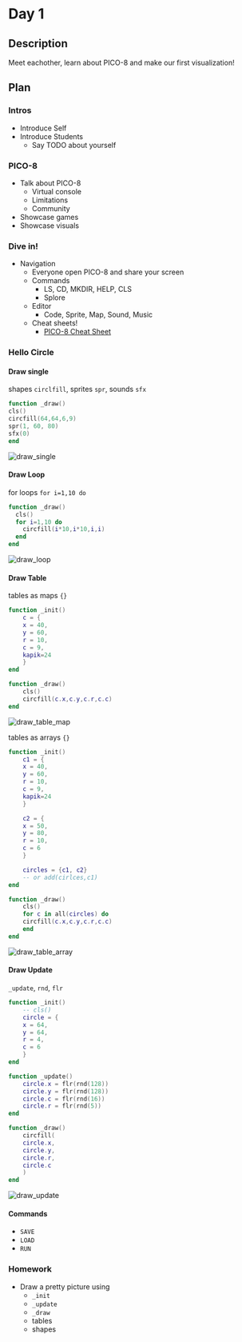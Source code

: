 # Day 1

## Description

Meet eachother, learn about PICO-8 and make our first visualization!

## Plan

### Intros
- Introduce Self
- Introduce Students
    - Say TODO about yourself

### PICO-8

- Talk about PICO-8
  - Virtual console
  - Limitations
  - Community
- Showcase games
- Showcase visuals

### Dive in!
- Navigation
	- Everyone open PICO-8 and share your screen
	- Commands
	    - LS, CD, MKDIR, HELP, CLS
	    - Splore
	- Editor
	    - Code, Sprite, Map, Sound, Music
    - Cheat sheets!
      - [PICO-8 Cheat Sheet](https://www.lexaloffle.com/bbs/files/16585/PICO-8_Cheat-Sheet_0-9-2.png)

### Hello Circle

#### Draw single
shapes `circlfill`, sprites `spr`, sounds `sfx`
```lua
function _draw()
cls()
circfill(64,64,6,9)
spr(1, 60, 80)
sfx(0)
end
```
![draw_single](images/draw_single.png)
#### Draw Loop
for loops `for i=1,10 do`
```lua
function _draw()
  cls()
  for i=1,10 do
    circfill(i*10,i*10,i,i)
  end
end
```
![draw_loop](images/draw_loop.png)

#### Draw Table
tables as maps `{}`
```lua
function _init()
    c = {
    x = 40,
    y = 60,
    r = 10,
    c = 9,
    kapik=24
    }
end

function _draw()
    cls()
    circfill(c.x,c.y,c.r,c.c)
end
```
![draw_table_map](images/draw_table_map.png)

tables as arrays `{}`
```lua
function _init()
    c1 = {
    x = 40,
    y = 60,
    r = 10,
    c = 9,
    kapik=24
    }

    c2 = {
    x = 50,
    y = 80,
    r = 10,
    c = 6
    }

    circles = {c1, c2}
    -- or add(cirlces,c1)
end

function _draw()
    cls()
    for c in all(circles) do
    circfill(c.x,c.y,c.r,c.c)
    end
end
```
![draw_table_array](images/draw_table_array.png)

#### Draw Update
`_update`, `rnd`, `flr`
```lua
function _init()
    -- cls()
    circle = {
    x = 64,
    y = 64,
    r = 4,
    c = 6
    }
end

function _update()
    circle.x = flr(rnd(128))
    circle.y = flr(rnd(128))
    circle.c = flr(rnd(16))
    circle.r = flr(rnd(5))
end

function _draw()
    circfill(
    circle.x,
    circle.y,
    circle.r,
    circle.c
    )
end
```
![draw_update](images/draw_update.gif)


#### Commands
- `SAVE`
- `LOAD`
- `RUN`

### Homework
- Draw a pretty picture using
  - `_init`
  - `_update`
  - `_draw`
  - tables
  - shapes
